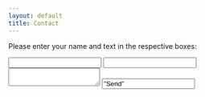 ```yaml
---
layout: default
title: Contact
---
```

Please enter your name and text in the respective boxes:

<form action="//formspree.io/your@email.com" method="POST">
 <input type="text" name="name">
 <input type="email" name="_replyto">
 <textarea type="text" name="message"></textarea>
<input type="text" name="_gotcha" style="display:none">
 <input type="hidden" name="_subject" value="Message via http://domain.com">
<input type=”submit” value=”Send”>
</form>
